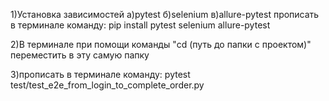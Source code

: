 1)Установка зависимостей
а)pytest
б)selenium
в)allure-pytest
прописать в терминале команду:
pip install pytest selenium allure-pytest

2)В терминале при помощи команды "cd (путь до папки с проектом)" переместить в эту самую папку

3)прописать в терминале команду:
pytest test/test_e2e_from_login_to_complete_order.py
